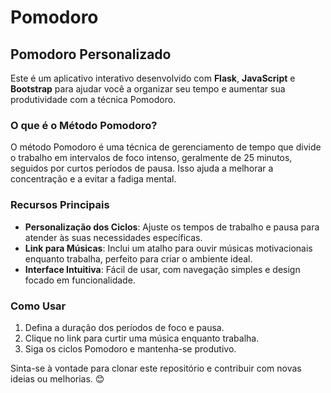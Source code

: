 # Pomodoro

## Pomodoro Personalizado 

Este é um aplicativo interativo desenvolvido com  **Flask**, **JavaScript** e **Bootstrap** para ajudar você a organizar seu tempo e aumentar sua produtividade com a técnica Pomodoro.

### O que é o Método Pomodoro?
O método Pomodoro é uma técnica de gerenciamento de tempo que divide o trabalho em intervalos de foco intenso, geralmente de 25 minutos, seguidos por curtos períodos de pausa. Isso ajuda a melhorar a concentração e a evitar a fadiga mental.

### Recursos Principais
- **Personalização dos Ciclos**: Ajuste os tempos de trabalho e pausa para atender às suas necessidades específicas.
- **Link para Músicas**: Inclui um atalho para ouvir músicas motivacionais enquanto trabalha, perfeito para criar o ambiente ideal.
- **Interface Intuitiva**: Fácil de usar, com navegação simples e design focado em funcionalidade.

### Como Usar
1. Defina a duração dos períodos de foco e pausa.
2. Clique no link para curtir uma música enquanto trabalha.
3. Siga os ciclos Pomodoro e mantenha-se produtivo.

Sinta-se à vontade para clonar este repositório e contribuir com novas ideias ou melhorias. 😊
